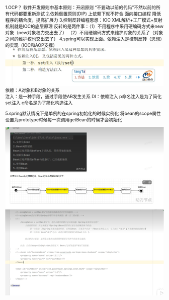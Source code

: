 1.OCP？
软件开发原则中基本原则：开闭原则
“不要动以前的代码”不然以前的所有代码都要重新测试
2.依赖倒置原则(DIP)
上依赖下就不符合
面向接口编程
降低程序的耦合度，提高扩展力
3.控制反转编程思想：IOC
XML解析+工厂模式+反射机制就是IOC的底层原理
反转的是两件事：（1）不用程序中采用硬编码方式来new对象（new对象权力交出去了）
（2）不用硬编码方式来维护对象的关系了（对象之间的维护权也交出去了）
4.spring可以实现上面。依赖注入是控制反转（思想）的实现（IOC和AOP支撑）
![img.png](img.png)
依赖：A对象和B对象的关系  
注入：是一种手段，通过手段使AB发生关系
DI：依赖注入
p命名注入是为了简化set注入
c命名是为了简化构造注入

5.spring默认情况下是单例的在spring初始化的时候实例化
将bean的scope属性设置为prototype时候每一次调用getBean的时候才会初始化


![img_1.png](img_1.png)
![img_2.png](img_2.png)
